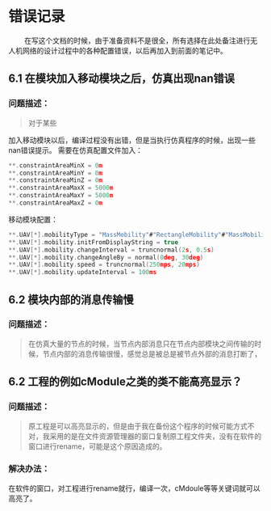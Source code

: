 # 错误记录
&#160; &#160; &#160; &#160; 在写这个文档的时候，由于准备资料不是很全，所有选择在此处备注进行无人机网络的设计过程中的各种配置错误，以后再加入到前面的笔记中。

## 6.1 在模块加入移动模块之后，仿真出现nan错误
### 问题描述：
>对于某些

加入移动模块以后，编译过程没有出错，但是当执行仿真程序的时候，出现一些nan错误提示。
需要在仿真配置文件加入：

```c
**.constraintAreaMinX = 0m
**.constraintAreaMinY = 0m
**.constraintAreaMinZ = 0m
**.constraintAreaMaxX = 5000m
**.constraintAreaMaxY = 5000m
**.constraintAreaMaxZ = 0m

```

移动模块配置：

```c
**.UAV[*].mobilityType = "MassMobility"#"RectangleMobility"#"MassMobility"
**.UAV[*].mobility.initFromDisplayString = true
**.UAV[*].mobility.changeInterval = truncnormal(2s, 0.5s)
**.UAV[*].mobility.changeAngleBy = normal(0deg, 30deg)
**.UAV[*].mobility.speed = truncnormal(250mps, 20mps)
**.UAV[*].mobility.updateInterval = 100ms

```

## 6.2 模块内部的消息传输慢
### 问题描述：
>在仿真大量的节点的时候，当节点内部消息只在节点内部模块之间传输的时候，节点内部的消息传输很慢，感觉总是被总是被节点外部的消息打断了，

## 6.2 工程的例如cModule之类的类不能高亮显示？
### 问题描述：
> 原工程是可以高亮显示的，但是由于我在备份这个程序的时候可能方式不对，我采用的是在文件资源管理器的窗口复制原工程文件夹，没有在软件的窗口进行rename，可能是这个原因造成的。

### 解决办法：
在软件的窗口，对工程进行rename就行，编译一次，cMdoule等等关键词就可以高亮了。
